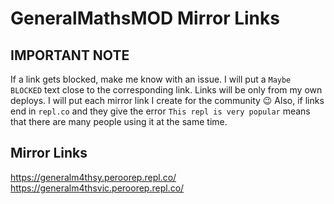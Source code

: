 # GeneralMathsMOD Mirror Links

## IMPORTANT NOTE
If a link gets blocked, make me know with an issue. I will put a `Maybe BLOCKED` text close to the corresponding link. Links will be only from my own deploys. I will put each mirror link I create for the community 😉
Also, if links end in `repl.co` and they give the error `This repl is very popular` means that there are many people using it at the same time.

## Mirror Links
https://generalm4thsy.peroorep.repl.co/
https://generalm4thsvic.peroorep.repl.co/

